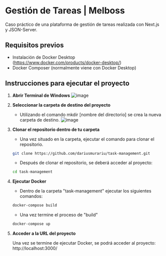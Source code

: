 # Gestión de Tareas | Melboss

Caso práctico de una plataforma de gestión de tareas realizada con Next.js y JSON-Server.

## Requisitos previos

- Instalación de Docker Desktop (https://www.docker.com/products/docker-desktop/)
- Docker Composer (normalmente viene con Docker Desktop)

## Instrucciones para ejecutar el proyecto

1. **Abrir Terminal de Windows**
![image](https://github.com/user-attachments/assets/ab576a8c-5dfe-4bd7-b531-eb3dd4cfce02)

2. **Seleccionar la carpeta de destino del proyecto**

   - Utilizando el comando mkdir [nombre del directorio] se crea la nueva carpeta de destino.
   ![image](https://github.com/user-attachments/assets/7b30f0a9-f5e1-431b-8c6e-effd27f7f9f3)

3. **Clonar el repositorio dentro de tu carpeta**

   - Una vez situado en la carpeta, ejecutar el comando para clonar el repositorio.
   ```bash
   git clone https://github.com/dariusmurariu/task-management.git
   ```

   - Después de clonar el repositorio, se deberá acceder al proyecto:
   ```bash
   cd task-management
   ```
4. **Ejecutar Docker**

   - Dentro de la carpeta "task-management" ejecutar los siguientes comandos:
   ```bash
   docker-compose build
   ```
   - Una vez termine el proceso de "build"
   ```bash
   docker-compose up
   ```
5. **Acceder a la URL del proyecto**

   Una vez se termine de ejecutar Docker, se podrá acceder al proyecto:
   http://localhost:3000/


